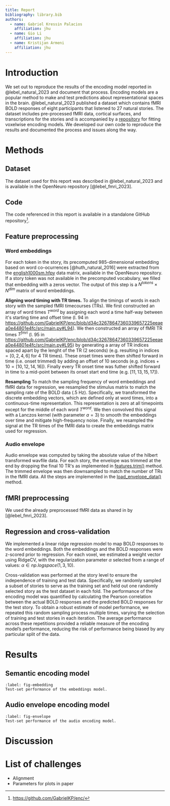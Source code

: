 ```yaml
---
title: Report
bibliography: library.bib
authors:
  - name: Gabriel Kressin Palacios
    affiliation: jhu
  - name: Gio Li
    affiliation: jhu
  - name: Kristijan Armeni
    affiliation: jhu
---
```


# Introduction

We set out to reproduce the results of the encoding model reported in @lebel_natural_2023 and document that process.
Encoding models are a popular method to make and test predictions about representational spaces in the brain.
@lebel_natural_2023 published a dataset which contains fMRI BOLD responses of eight participants that listened to 27 natural stories.
The dataset includes pre-processed fMRI data, cortical surfaces, and transcriptions for the stories and is accompanied by a [repository](https://github.com/HuthLab/deep-fMRI-dataset/tree/1.0.2) for fitting voxelwise encoding models.
We developed our own code to reproduce the results and documented the process and issues along the way.


# Methods

## Dataset

The dataset used for this report was described in @lebel_natural_2023 and is available in the OpenNeuro repository [@lebel_fmri_2023].

## Code

The code referenced in this report is available in a standalone GitHub repository[^github_repo].

[^github_repo]: https://github.com/GabrielKP/enc/

## Feature preprocessing

### Word embeddings

For each token in the story, its precomputed 985-dimensional embedding based on word co-ocurrences [@huth_natural_2016] were extracted from the [english1000sm.hfpy](https://github.com/OpenNeuroDatasets/ds003020/blob/main/derivative/english1000sm.hf5) data matrix, available in the OpenNeuro repository. If a story token was not available in the precomputed vocabulary, we filled that embedding with a zeros vector. The output of this step is a $N^{tokens} \times N^{dim}$ matrix of word embeddings.

**Aligning word timing with TR times.** To align the timings of words in each story with the sampled fMRI timecourses (TRs). We first constructed an array of word times $T^{word}$ by assigning each word a time half-way between it's starting time and offset time (l. 94 in https://github.com/GabrielKP/enc/blob/d34c32678647360339657225eeaea0e44801e4fc/src/main.py#L94). We then constructed an array of fMRI TR times $T^{fmri}$ (l. 95 in https://github.com/GabrielKP/enc/blob/d34c32678647360339657225eeaea0e44801e4fc/src/main.py#L95) by generating a array of TR indices spaced apart by the lenght of the TR (2 seconds) (e.g. resulting in $\mathrm{indices} = [0, 2, 4, 6]$ for 4 TR times). These onset times were then shifted forward in time (i.e. onset trimmed) by adding an offset of 10 seconds (e.g. $\mathrm{indices} + 10 = [10, 12, 14, 16]$). Finally every TR onset time was futher shifted forward in time to a mid-point between its onset start end time (e.g. $[11, 13, 15, 17]$).

**Resampling** To match the sampling frequency of word embeddings and fMRI data for regression, we resampled the stimulus matrix to match the sampling rate of the BOLD data (.5 Hz). Specifically, we transformed the discrete embedding vectors, which are defined only at word times, into a continuous-time representation. This representation is zero at all timepoints except for the middle of each word $T^{word}$. We then convolved this signal with a Lanczos kernel (with parameter $a=3$) to smooth the embeddings over time and mitigate high-frequency noise. Finally, we resampled the signal at the TR times of the fMRI data to create the embeddings matrix used for regression.

### Audio envelope

Audio envelope was computed by taking the absolute value of the hilbert transformed wavfile data.
For each story, the envelope was trimmed at the end by dropping the final 10 TR's as implemented in
[features.trim()](https://github.com/GabrielKP/enc/blob/d34c32678647360339657225eeaea0e44801e4fc/src/features.py#L19)
method. The trimmed envelope was then downsampled to match the number of TRs in the fMRI data. All the steps are implemented in the [load_envelope_data()](https://github.com/GabrielKP/enc/blob/d34c32678647360339657225eeaea0e44801e4fc/src/main.py#L24) method.


## fMRI preprocessing

We used the already preprocessed fMRI data as shared in by [@lebel_fmri_2023].

## Regression and cross-validation

We implemented a linear ridge regression model to map BOLD responses to the word embeddings. Both the embeddings and the BOLD responses were z-scored prior to regression. For each voxel, we estimated a weight vector using RidgeCV, with the regularization parameter $\alpha$ selected from a range of values: $\alpha \in np.logspace(1, 3, 10)$. 

Cross-validation was performed at the story level to ensure the independence of training and test data. Specifically, we randomly sampled a subset of stories to serve as the training set and held out one randomly selected story as the test dataset in each fold. The performance of the encoding model was quantified by calculating the Pearson correlation between the actual BOLD responses and the predicted BOLD responses for the test story. To obtain a robust estimate of model performance, we repeated this random sampling process multiple times, varying the selection of training and test stories in each iteration. The average performance across these repetitions provided a reliable measure of the encoding model’s performance, reducing the risk of performance being biased by any particular split of the data.

# Results

## Semantic encoding model

```{figure} fig/embeddings_performance.png
:label: fig-embedding
Test-set performance of the embeddings model.
```

## Audio envelope encoding model

```{figure} fig/envelope_performance.png
:label: fig-envelope
Test-set performance of the audio encoding model.
```

# Discussion



# List of challenges

* Alignment
* Parameters for plots in paper
